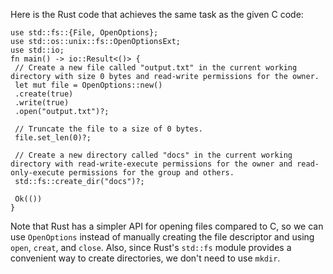 Here is the Rust code that achieves the same task as the given C code:
```
use std::fs::{File, OpenOptions};
use std::os::unix::fs::OpenOptionsExt;
use std::io;
fn main() -> io::Result<()> {
 // Create a new file called "output.txt" in the current working directory with size 0 bytes and read-write permissions for the owner.
 let mut file = OpenOptions::new()
 .create(true)
 .write(true)
 .open("output.txt")?;

 // Truncate the file to a size of 0 bytes.
 file.set_len(0)?;

 // Create a new directory called "docs" in the current working directory with read-write-execute permissions for the owner and read-only-execute permissions for the group and others.
 std::fs::create_dir("docs")?;

 Ok(())
}
```
Note that Rust has a simpler API for opening files compared to C, so we can use `OpenOptions` instead of manually creating the file descriptor and using `open`, `creat`, and `close`. Also, since Rust's `std::fs` module provides a convenient way to create directories, we don't need to use `mkdir`.

